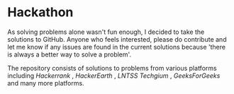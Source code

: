 # Hackathon
As solving problems alone wasn't fun enough, I decided to take the solutions to GitHub. Anyone who feels interested, please do contribute and let me know if any issues are found in the current solutions because 'there is always a better way to solve a problem'.

The repository consists of solutions to problems from various platforms including _*Hackerrank*_ , *HackerEarth* , *LNTSS Techgium* , *GeeksForGeeks* and many more platforms.

